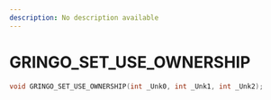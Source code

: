 ```yaml
---
description: No description available 
---
```


# GRINGO_SET_USE_OWNERSHIP

```cpp
void GRINGO_SET_USE_OWNERSHIP(int _Unk0, int _Unk1, int _Unk2);
```